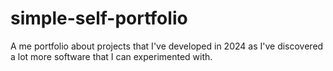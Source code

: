 # simple-self-portfolio
A me portfolio about projects that I've developed in 2024 as I've discovered a lot more software that I can experimented with. 
